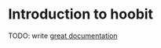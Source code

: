 # Introduction to hoobit

TODO: write [great documentation](http://jacobian.org/writing/what-to-write/)
